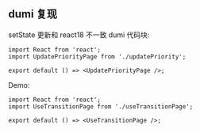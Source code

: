 ## dumi 复现

setState 更新和 react18 不一致 dumi 代码块:

```tsx
import React from 'react';
import UpdatePriorityPage from './updatePriority';

export default () => <UpdatePriorityPage />;
```

Demo:

```tsx
import React from 'react';
import UseTransitionPage from './useTransitionPage';

export default () => <UseTransitionPage />;
```
